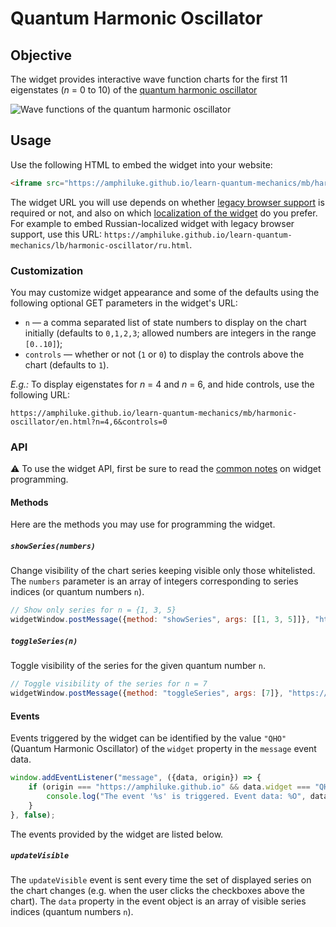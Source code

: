 # Quantum Harmonic Oscillator

## Objective

The widget provides interactive wave function charts for the first 11 eigenstates (*n* = 0 to 10) of the [quantum harmonic oscillator](https://en.wikipedia.org/wiki/Quantum_harmonic_oscillator)

![Wave functions of the quantum harmonic oscillator](https://wikimedia.org/api/rest_v1/media/math/render/svg/c2db35ff46b5749f4413773aae33e6dff8acf529)

## Usage

Use the following HTML to embed the widget into your website:

```html
<iframe src="https://amphiluke.github.io/learn-quantum-mechanics/mb/harmonic-oscillator/en.html" width="430" height="365" scrolling="no" frameborder="0"></iframe>
```

The widget URL you will use depends on whether [legacy browser support](../../README.md#browser-compatibility) is required or not, and also on which [localization of the widget](../../README.md#widget-localization) do you prefer. For example to embed Russian-localized widget with legacy browser support, use this URL: `https://amphiluke.github.io/learn-quantum-mechanics/lb/harmonic-oscillator/ru.html`.

### Customization

You may customize widget appearance and some of the defaults using the following optional GET parameters in the widget's URL:

* `n` — a comma separated list of state numbers to display on the chart initially (defaults to `0,1,2,3`; allowed numbers are integers in the range `[0..10]`);
* `controls` — whether or not (`1` or `0`) to display the controls above the chart (defaults to `1`).

*E.g.:* To display eigenstates for *n* = 4 and *n* = 6, and hide controls, use the following URL:
```
https://amphiluke.github.io/learn-quantum-mechanics/mb/harmonic-oscillator/en.html?n=4,6&controls=0
```

### API

:warning: To use the widget API, first be sure to read the [common notes](../../README.md#widget-apis) on widget programming.

#### Methods

Here are the methods you may use for programming the widget.

##### `showSeries(numbers)`

Change visibility of the chart series keeping visible only those whitelisted. The `numbers` parameter is an array of integers corresponding to series indices (or quantum numbers `n`).

```javascript
// Show only series for n = {1, 3, 5}
widgetWindow.postMessage({method: "showSeries", args: [[1, 3, 5]]}, "https://amphiluke.github.io");
```

##### `toggleSeries(n)`

Toggle visibility of the series for the given quantum number `n`.

```javascript
// Toggle visibility of the series for n = 7
widgetWindow.postMessage({method: "toggleSeries", args: [7]}, "https://amphiluke.github.io");
```

#### Events

Events triggered by the widget can be identified by the value `"QHO"` (Quantum Harmonic Oscillator) of the `widget` property in the `message` event data.

```javascript
window.addEventListener("message", ({data, origin}) => {
    if (origin === "https://amphiluke.github.io" && data.widget === "QHO") {
        console.log("The event '%s' is triggered. Event data: %O", data.event, data.data);
    }
}, false);
```

The events provided by the widget are listed below.

##### `updateVisible`

The `updateVisible` event is sent every time the set of displayed series on the chart changes (e.g. when the user clicks the checkboxes above the chart). The `data` property in the event object is an array of visible series indices (quantum numbers `n`).